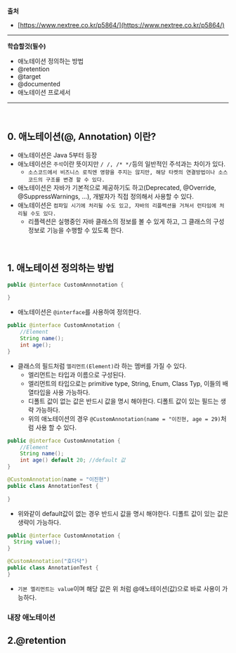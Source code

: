 **출처**
- [https://www.nextree.co.kr/p5864/](https://www.nextree.co.kr/p5864/)
---

**학습할것(필수)**

- 애노테이션 정의하는 방법
- @retention
- @target
- @documented
- 애노테이션 프로세서
---
<br>

## 0. 애노테이션(@, Annotation) 이란? 
- 애노테이션은 Java 5부터 등장
- 애노테이션은 `주석`이란 뜻이지만 `/ /, /* */`등의 일반적인 주석과는 차이가 있다.
  - `소스코드에서 비즈니스 로직엔 영향을 주지는 않지만, 해당 타켓의 연결방법이나 소스코드의 구조를 변경 할 수 있다.`
- 애노테이션은 자바가 기본적으로 제공하기도 하고(Deprecated, @Override, @SuppressWarnings, ...), 개발자가 직접 정의해서 사용할 수 있다.
- 애노테이션은 `컴파일 시기에 처리될 수도 있고, 자바의 리플렉션을 거쳐서 런타임에 처리될 수도 있다.`
  - 리플렉션은 실행중인 자바 클래스의 정보를 볼 수 있게 하고, 그 클래스의 구성 정보로 기능을 수행할 수 있도록 한다.

<br>

## 1. 애노테이션 정의하는 방법
```java
public @interface CustomAnnnotation {
    
}
```
- 애노테이션은 `@interface`를 사용하여 정의한다.

```java
public @interface CustomAnnotation {
    //Element
    String name();
    int age();
}
```
- 클래스의 필드처럼 `엘리먼트(Element)`라 하는 멤버를 가질 수 있다.
  - 엘리먼트는 타입과 이름으로 구성된다.
  - 엘리먼트의 타입으로는 primitive type, String, Enum, Class Typ, 이들의 배열타입을 사용 가능하다.
  - 디폴트 값이 없는 값은 반드시 값을 명시 해야한다. 디폴트 값이 있는 필드는 생략 가능하다.
  - 위의 애노테이션의 경우 `@CustomAnnotation(name = "이진현, age = 29)`처럼 사용 할 수 있다.

```java
public @interface CustomAnnotation {
    //Element
    String name();
    int age() default 20; //default 값
}

@CustomAnnotation(name = "이진현")
public class AnnotationTest {
    
}
```
- 위와같이 default값이 없는 경우 반드시 값을 명시 해야한다. 디폴트 값이 있는 값은 생략이 가능하다.

```java
public @interface CustomAnnotation {
  String value();
}

@CustomAnnotation("호다닥")
public class AnnotationTest {
}
```
- `기본 엘리먼트는 value`이며 해당 값은 위 처럼 @애노테이션(값)으로 바로 사용이 가능하다.

### 내장 애노테이션

## 2.@retention
